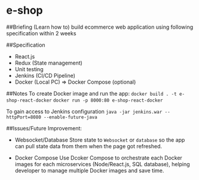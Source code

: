 # e-shop

##Briefing
(Learn how to) build ecommerce web application using following specification within 2 weeks

##Specification
* React.js
* Redux (State management)
* Unit testing
* Jenkins (CI/CD Pipeline)
* Docker (Local PC) => Docker Compose (optional)


##Notes
To create Docker image and run the app:
`docker build . -t e-shop-react-docker`
`docker run -p 8000:80 e-shop-react-docker`

To gain access to Jenkins configuration
`java -jar jenkins.war --httpPort=8080 --enable-future-java`


##Issues/Future Improvement:
- Websocket/Database
Store state to `Websocket` or `database` so the app can pull state data from them when the page got refreshed.

- Docker Compose
Use Dcoker Compose to orchestrate each Docker images for each microservices (Node/React.js, SQL database), helping developer to manage multiple Docker images and save time.